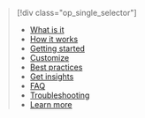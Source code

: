 > [!div class="op_single_selector"]
> * [What is it](../articles/active-directory/active-directory-passwords.md)
> * [How it works](../articles/active-directory/active-directory-passwords-how-it-works.md)
> * [Getting started](../articles/active-directory/active-directory-passwords-getting-started.md)
> * [Customize](../articles/active-directory/active-directory-passwords-customize.md)
> * [Best practices](../articles/active-directory/active-directory-passwords-best-practices.md)
> * [Get insights](../articles/active-directory/active-directory-passwords-get-insights.md)
> * [FAQ](../articles/active-directory/active-directory-passwords-faq.md)
> * [Troubleshooting](../articles/active-directory/active-directory-passwords-troubleshoot.md)
> * [Learn more](../articles/active-directory/active-directory-passwords-learn-more.md)
> 
> 

